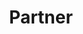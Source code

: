 ---
name: "Guest"
title: Partner
bio: Join our team!
image: /assets/img/compass-solid.svg
guest: true
---